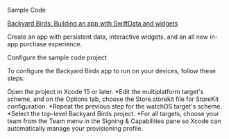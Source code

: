 Sample Code

[Backyard Birds: Building an app with SwiftData and widgets](https://developer.apple.com/documentation/swiftui/backyard-birds-sample)

Create an app with persistent data, interactive widgets, and an all new in-app purchase experience.

Configure the sample code project

To configure the Backyard Birds app to run on your devices, follow these steps:

Open the project in Xcode 15 or later.
*Edit the multiplatform target's scheme, and on the Options tab, choose the Store.storekit file for StoreKit configuration.
*Repeat the previous step for the watchOS target's scheme.
*Select the top-level Backyard Birds project.
*For all targets, choose your team from the Team menu in the Signing & Capabilities pane so Xcode can automatically manage your provisioning profile.
